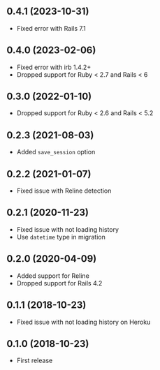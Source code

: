 ## 0.4.1 (2023-10-31)

- Fixed error with Rails 7.1

## 0.4.0 (2023-02-06)

- Fixed error with irb 1.4.2+
- Dropped support for Ruby < 2.7 and Rails < 6

## 0.3.0 (2022-01-10)

- Dropped support for Ruby < 2.6 and Rails < 5.2

## 0.2.3 (2021-08-03)

- Added `save_session` option

## 0.2.2 (2021-01-07)

- Fixed issue with Reline detection

## 0.2.1 (2020-11-23)

- Fixed issue with not loading history
- Use `datetime` type in migration

## 0.2.0 (2020-04-09)

- Added support for Reline
- Dropped support for Rails 4.2

## 0.1.1 (2018-10-23)

- Fixed issue with not loading history on Heroku

## 0.1.0 (2018-10-23)

- First release

